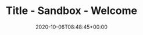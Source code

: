 ---
title : "Title - Sandbox - Welcome"
description: "Description - Sandbox - Welcome"
lead: "Lead - Sandbox - Welcome"
date: 2020-10-06T08:48:45+00:00
lastmod: 2020-10-06T08:48:45+00:00
draft: false
images: []
---